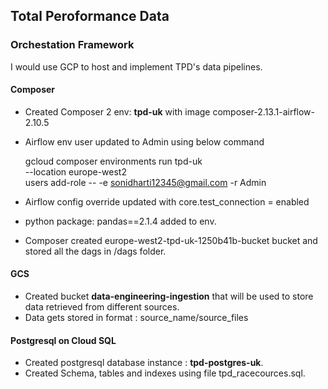 ## Total Peroformance Data

### Orchestation Framework

I would use GCP to host and implement TPD's data pipelines.

#### Composer
- Created Composer 2 env: **tpd-uk** with image composer-2.13.1-airflow-2.10.5
- Airflow env user updated to Admin using below command

    gcloud composer environments run tpd-uk \
    --location europe-west2 \
    users add-role -- -e sonidharti12345@gmail.com -r Admin
- Airflow config override updated with core.test_connection = enabled
- python package: pandas==2.1.4 added to env. 
- Composer created europe-west2-tpd-uk-1250b41b-bucket bucket and stored all the dags in /dags folder.

#### GCS
- Created bucket **data-engineering-ingestion** that will be used to store data retrieved from different sources.
- Data gets stored in format : source_name/source_files



#### Postgresql on Cloud SQL
- Created postgresql database instance : **tpd-postgres-uk**.
- Created Schema, tables and indexes using file tpd_racecources.sql.
